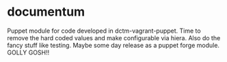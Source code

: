 # documentum
Puppet module for code developed in dctm-vagrant-puppet. Time to remove the hard coded values and make configurable via hiera. Also do the fancy stuff like testing. Maybe some day release as a puppet forge module. GOLLY GOSH!!
